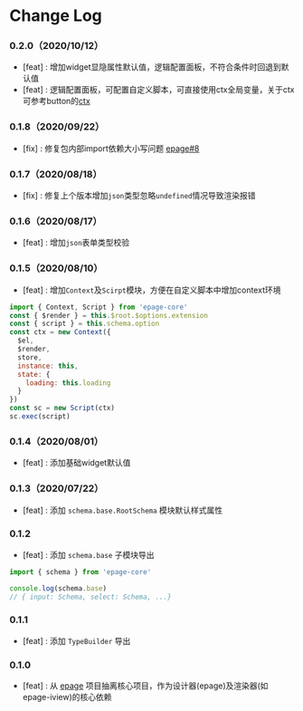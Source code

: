 # Change Log

### 0.2.0（2020/10/12）

- [feat] : 增加widget显隐属性默认值，逻辑配置面板，不符合条件时回退到默认值
- [feat] : 逻辑配置面板，可配置自定义脚本，可直接使用ctx全局变量，关于ctx可参考button的[ctx](http://epage.didichuxing.com/examples/widgets/button.html#schema-option%E5%AE%9A%E4%B9%89)

### 0.1.8（2020/09/22）

- [fix] : 修复包内部import依赖大小写问题 [epage#8](https://github.com/didi/epage/issues/8)

### 0.1.7（2020/08/18）

- [fix] : 修复上个版本增加`json`类型忽略`undefined`情况导致渲染报错

### 0.1.6（2020/08/17）

- [feat] : 增加`json`表单类型校验

### 0.1.5（2020/08/10）

- [feat] : 增加`Context`及`Scirpt`模块，方便在自定义脚本中增加context环境

```js
import { Context, Script } from 'epage-core'
const { $render } = this.$root.$options.extension
const { script } = this.schema.option
const ctx = new Context({
  $el,
  $render,
  store,
  instance: this,
  state: {
    loading: this.loading
  }
})
const sc = new Script(ctx)
sc.exec(script)
```


### 0.1.4（2020/08/01）

- [feat] : 添加基础widget默认值

### 0.1.3（2020/07/22）

- [feat] : 添加 `schema.base.RootSchema` 模块默认样式属性

### 0.1.2

- [feat] : 添加 `schema.base` 子模块导出

```js
import { schema } from 'epage-core'

console.log(schema.base)
// { input: Schema, select: Schema, ...}
```

### 0.1.1

- [feat] : 添加 `TypeBuilder` 导出

### 0.1.0

- [feat] : 从 [epage](https://github.com/didi/epage) 项目抽离核心项目，作为设计器(epage)及渲染器(如epage-iview)的核心依赖